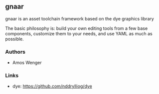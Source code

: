 
## gnaar

gnaar is an asset toolchain framework based on the dye graphics library

The basic philosophy is: build your own editing tools from a few base
components, customize them to your needs, and use YAML as much as
possible.

### Authors

  * Amos Wenger

### Links

  * dye: https://github.com/nddrylliog/dye

